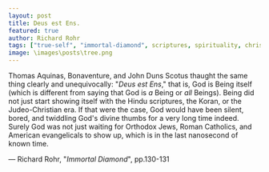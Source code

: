 ```yaml
---
layout: post
title: Deus est Ens.
featured: true
author: Richard Rohr
tags: ["true-self", "immortal-diamond", scriptures, spirituality, christrianity, hinduism, islam, christianism, judaism, catholicism, evangelicalism, faith, God]
image: \images\posts\tree.png
---
```


Thomas Aquinas, Bonaventure, and John Duns Scotus thaught the same thing clearly and unequivocally: "_Deus est Ens_," that is, God is Being itself (which is different from saying that God is _a_ Being or _all_ Beings). Being did not just start showing itself with the Hindu scriptures, the Koran, or the Judeo-Christian era. If that were the case, God would have been silent, bored, and twiddling God's divine thumbs for a very long time indeed. Surely God was not just waiting for Orthodox Jews, Roman Catholics, and American evangelicals to show up, which is in the last nanosecond of known time.

― Richard Rohr, "_Immortal Diamond_", pp.130-131